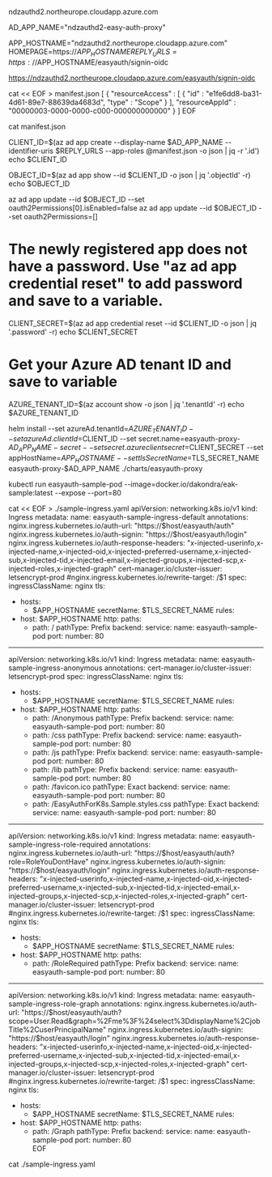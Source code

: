 

ndzauthd2.northeurope.cloudapp.azure.com


AD_APP_NAME="ndzauthd2-easy-auth-proxy"

APP_HOSTNAME="ndzauthd2.northeurope.cloudapp.azure.com"
HOMEPAGE=https://$APP_HOSTNAME
REPLY_URLS=https://$APP_HOSTNAME/easyauth/signin-oidc

https://ndzauthd2.northeurope.cloudapp.azure.com/easyauth/signin-oidc

cat << EOF > manifest.json
[
    {
      "resourceAccess" : [
          {
            "id" : "e1fe6dd8-ba31-4d61-89e7-88639da4683d",
            "type" : "Scope"
          }
      ],
      "resourceAppId" : "00000003-0000-0000-c000-000000000000"
    }
]
EOF


cat manifest.json

CLIENT_ID=$(az ad app create --display-name $AD_APP_NAME --identifier-uris $REPLY_URLS --app-roles @manifest.json -o json | jq -r '.id')
echo $CLIENT_ID

OBJECT_ID=$(az ad app show --id $CLIENT_ID -o json | jq '.objectId' -r)
echo $OBJECT_ID

az ad app update --id $OBJECT_ID --set oauth2Permissions[0].isEnabled=false
az ad app update --id $OBJECT_ID --set oauth2Permissions=[]


# The newly registered app does not have a password.  Use "az ad app credential reset" to add password and save to a variable.
CLIENT_SECRET=$(az ad app credential reset --id $CLIENT_ID -o json | jq '.password' -r)
echo $CLIENT_SECRET

# Get your Azure AD tenant ID and save to variable
AZURE_TENANT_ID=$(az account show -o json | jq '.tenantId' -r)
echo $AZURE_TENANT_ID


helm install --set azureAd.tenantId=$AZURE_TENANT_ID --set azureAd.clientId=$CLIENT_ID --set secret.name=easyauth-proxy-$AD_APP_NAME-secret --set secret.azureclientsecret=$CLIENT_SECRET --set appHostName=$APP_HOSTNAME --set tlsSecretName=$TLS_SECRET_NAME easyauth-proxy-$AD_APP_NAME ./charts/easyauth-proxy


kubectl run easyauth-sample-pod --image=docker.io/dakondra/eak-sample:latest --expose --port=80

cat << EOF > ./sample-ingress.yaml
apiVersion: networking.k8s.io/v1
kind: Ingress
metadata:
  name: easyauth-sample-ingress-default
  annotations:
    nginx.ingress.kubernetes.io/auth-url: "https://\$host/easyauth/auth"
    nginx.ingress.kubernetes.io/auth-signin: "https://\$host/easyauth/login"
    nginx.ingress.kubernetes.io/auth-response-headers: "x-injected-userinfo,x-injected-name,x-injected-oid,x-injected-preferred-username,x-injected-sub,x-injected-tid,x-injected-email,x-injected-groups,x-injected-scp,x-injected-roles,x-injected-graph"
    cert-manager.io/cluster-issuer: letsencrypt-prod
    #nginx.ingress.kubernetes.io/rewrite-target: /\$1
spec:
  ingressClassName: nginx
  tls:
  - hosts:
    - $APP_HOSTNAME
    secretName: $TLS_SECRET_NAME
  rules:
  - host: $APP_HOSTNAME
    http:
      paths:
      - path: /
        pathType: Prefix
        backend:
          service:
            name: easyauth-sample-pod
            port:
              number: 80
        
---
apiVersion: networking.k8s.io/v1
kind: Ingress
metadata:
  name: easyauth-sample-ingress-anonymous
  annotations:
    cert-manager.io/cluster-issuer: letsencrypt-prod
spec:
  ingressClassName: nginx
  tls:
  - hosts:
    - $APP_HOSTNAME
    secretName: $TLS_SECRET_NAME
  rules:
  - host: $APP_HOSTNAME
    http:
      paths:
      - path: /Anonymous
        pathType: Prefix
        backend:
          service:
            name: easyauth-sample-pod
            port:
              number: 80
      - path: /css
        pathType: Prefix
        backend:
          service:
            name: easyauth-sample-pod
            port:
              number: 80
      - path: /js
        pathType: Prefix
        backend:
          service:
            name: easyauth-sample-pod
            port:
              number: 80
      - path: /lib
        pathType: Prefix
        backend:
          service:
            name: easyauth-sample-pod
            port:
              number: 80
      - path: /favicon.ico
        pathType: Exact
        backend:
          service:
            name: easyauth-sample-pod
            port:
              number: 80
      - path: /EasyAuthForK8s.Sample.styles.css
        pathType: Exact
        backend:
          service:
            name: easyauth-sample-pod
            port:
              number: 80
       
---
apiVersion: networking.k8s.io/v1
kind: Ingress
metadata:
  name: easyauth-sample-ingress-role-required
  annotations:
    nginx.ingress.kubernetes.io/auth-url: "https://\$host/easyauth/auth?role=RoleYouDontHave"
    nginx.ingress.kubernetes.io/auth-signin: "https://\$host/easyauth/login"
    nginx.ingress.kubernetes.io/auth-response-headers: "x-injected-userinfo,x-injected-name,x-injected-oid,x-injected-preferred-username,x-injected-sub,x-injected-tid,x-injected-email,x-injected-groups,x-injected-scp,x-injected-roles,x-injected-graph"
    cert-manager.io/cluster-issuer: letsencrypt-prod
    #nginx.ingress.kubernetes.io/rewrite-target: /\$1
spec:
  ingressClassName: nginx
  tls:
  - hosts:
    - $APP_HOSTNAME
    secretName: $TLS_SECRET_NAME
  rules:
  - host: $APP_HOSTNAME
    http:
      paths:
      - path: /RoleRequired
        pathType: Prefix
        backend:
          service:
            name: easyauth-sample-pod
            port:
              number: 80
---
apiVersion: networking.k8s.io/v1
kind: Ingress
metadata:
  name: easyauth-sample-ingress-role-graph
  annotations:
    nginx.ingress.kubernetes.io/auth-url: "https://\$host/easyauth/auth?scope=User.Read&graph=%2Fme%3F%24select%3DdisplayName%2CjobTitle%2CuserPrincipalName"
    nginx.ingress.kubernetes.io/auth-signin: "https://\$host/easyauth/login"
    nginx.ingress.kubernetes.io/auth-response-headers: "x-injected-userinfo,x-injected-name,x-injected-oid,x-injected-preferred-username,x-injected-sub,x-injected-tid,x-injected-email,x-injected-groups,x-injected-scp,x-injected-roles,x-injected-graph"
    cert-manager.io/cluster-issuer: letsencrypt-prod
    #nginx.ingress.kubernetes.io/rewrite-target: /\$1
spec:
  ingressClassName: nginx
  tls:
  - hosts:
    - $APP_HOSTNAME
    secretName: $TLS_SECRET_NAME
  rules:
  - host: $APP_HOSTNAME
    http:
      paths:
      - path: /Graph
        pathType: Prefix
        backend:
          service:
            name: easyauth-sample-pod
            port:
              number: 80       
EOF

cat ./sample-ingress.yaml